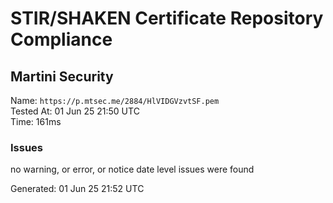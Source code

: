# STIR/SHAKEN Certificate Repository Compliance

## Martini Security

Name: `https://p.mtsec.me/2884/HlVIDGVzvtSF.pem`\
Tested At: 01 Jun 25 21:50 UTC\
Time: 161ms

### Issues

no warning, or error, or notice date level issues were found

Generated: 01 Jun 25 21:52 UTC